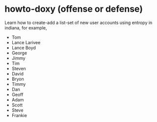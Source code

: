 # howto-doxy (offense or defense)
Learn how to create-add a list-set of new user accounts using entropy in indiana, for example,

* Tom
* Lance Larivee
* Lance Boyd
* George
* Jimmy
* Tim
* Steven
* David
* Bryon
* Timmy
* Dan
* Geoff
* Adam
* Scott
* Steve
* Frankie
